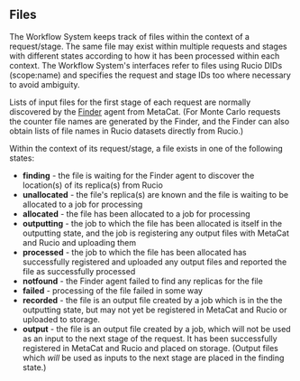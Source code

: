 ## Files

The Workflow System keeps track of files within the context of a
request/stage. The same file may exist within multiple requests and stages
with different states according to how it has been processed within each
context. The Workflow System's interfaces refer to files using Rucio DIDs 
(scope:name) and specifies the request and stage IDs too where necessary
to avoid ambiguity.

Lists of input files for the first stage of each request are normally 
discovered by the [Finder](finder.md) agent from MetaCat. (For Monte Carlo
requests the counter file names are generated by the Finder, and the Finder
can also obtain lists of file names in Rucio datasets directly from Rucio.)

Within the context of its request/stage, a file exists in one of the
following states:

- **finding** - the file is waiting for the Finder agent to discover the
  location(s) of its replica(s) from Rucio
- **unallocated** - the file's replica(s) are known and the file is waiting to
  be allocated to a job for processing
- **allocated** - the file has been allocated to a job for processing
- **outputting** - the job to which the file has been allocated is itself in the
  outputting state, and the job is registering any output files with MetaCat
  and Rucio and uploading them
- **processed** - the job to which the file has been allocated has successfully
  registered and uploaded any output files and reported the file as
  successfully processed
- **notfound** - the Finder agent failed to find any replicas for the file
- **failed** - processing of the file failed in some way
- **recorded** - the file is an output file created by a job which is in the
  the outputting state, but may not yet be registered in MetaCat and Rucio
  or uploaded to storage.
- **output** - the file is an output file created by a job, which will not be
  used as an input to the next stage of the request. It has been successfully 
  registered in MetaCat and Rucio and placed on storage. (Output files which 
  *will* be used as inputs to the next stage are placed in the finding state.)


  


